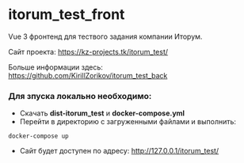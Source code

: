 # itorum_test_front

Vue 3 фронтенд для тествого задания компании Иторум.

Сайт проекта: https://kz-projects.tk/itorum_test/

Больше информации здесь: https://github.com/KirillZorikov/itorum_test_back

### Для зпуска локально необходимо:

- Скачать **dist-itorum_test** и **docker-compose.yml**
- Перейти в директорию с загруженными файлами и выполнить:
```
docker-compose up
```
- Сайт будет доступен по адресу: http://127.0.0.1/itorum_test/